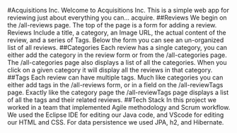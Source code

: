 #Acquisitions Inc.
Welcome to Acquisitions Inc. This is a simple web app for reviewing just about everything you can... acquire.
##Reviews
We begin on the /all-reviews page. The top of the page is a form for adding a review.
Reviews Include a title, a category, an Image URL, the actual content of the review, and a series of Tags.
Below the form you can see an un-organized list of all reviews.
##Categories
Each review has a single category, you can either add the category in the review form or from the /all-categories page. The /all-categories page also displays a list of all the categories. When you click on a given category it will display all the reviews in that category.
##Tags
Each review can have multiple tags. Much like categories you can either add tags in the /all-reviews form, or in a field on the /all-reviewTags page. Exactly like the category page the /all-reviewTags page displays a list of all the tags and their related reviews.
##Tech Stack
In this project we worked in a team that implemented Agile methodology and Scrum workflow. We used the Eclipse IDE for editing our Java code, and VScode for editing our HTML and CSS. For data persistence we used JPA, h2, and Hibernate.
